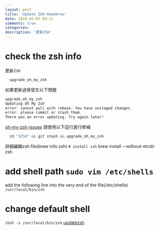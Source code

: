 ```yaml
---
layout: post
title: 'Update ZSH Homebrew'
date: 2018-02-07 09:11
comments: true
categories:
description: '更新ZSH'
---
```

# check the zsh info
更新`ZSH`
```c
  upgrade_oh_my_zsh
```
如果更新過曾發生以下問題
```c
upgrade_oh_my_zsh
Updating Oh My Zsh
error: cannot pull with rebase: You have unstaged changes.
error: please commit or stash them.
There was an error updating. Try again later?
```
[oh-my-zsh-issues](https://github.com/robbyrussell/oh-my-zsh/issues/1984)
請使用以下這行進行修補
```c
  cd "$ZSH" && git stash && upgrade_oh_my_zsh
```
詳細編輯zsh file(brew info zsh) `# install zsh`
brew install --without-etcdir zsh
# add shell path `sudo vim /etc/shells`
add the following line into the very end of the file(/etc/shells)
`/usr/local/bin/zsh`
# change default shell
`chsh -s /usr/local/bin/zsh`
[updatezsh](https://stackoverflow.com/questions/17648621/how-do-i-update-zsh-to-the-latest-version)